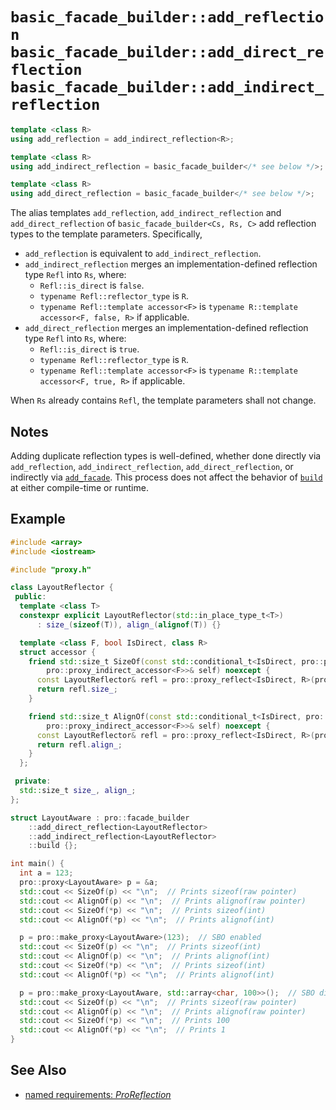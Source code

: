 # `basic_facade_builder::add_reflection`<br />`basic_facade_builder::add_direct_reflection`<br />`basic_facade_builder::add_indirect_reflection`

```cpp
template <class R>
using add_reflection = add_indirect_reflection<R>;

template <class R>
using add_indirect_reflection = basic_facade_builder</* see below */>;

template <class R>
using add_direct_reflection = basic_facade_builder</* see below */>;
```

The alias templates `add_reflection`, `add_indirect_reflection` and `add_direct_reflection` of `basic_facade_builder<Cs, Rs, C>` add reflection types to the template parameters. Specifically,

- `add_reflection` is equivalent to `add_indirect_reflection`.
- `add_indirect_reflection` merges an implementation-defined reflection type `Refl` into `Rs`, where:
  - `Refl::is_direct` is `false`.
  - `typename Refl::reflector_type` is `R`.
  - `typename Refl::template accessor<F>` is `typename R::template accessor<F, false, R>` if applicable.
- `add_direct_reflection` merges an implementation-defined reflection type `Refl` into `Rs`, where:
  - `Refl::is_direct` is `true`.
  - `typename Refl::reflector_type` is `R`.
  - `typename Refl::template accessor<F>` is `typename R::template accessor<F, true, R>` if applicable.

When `Rs` already contains `Refl`, the template parameters shall not change.

## Notes

Adding duplicate reflection types is well-defined, whether done directly via `add_reflection`, `add_indirect_reflection`, `add_direct_reflection`, or indirectly via [`add_facade`](add_facade.md). This process does not affect the behavior of [`build`](build.md) at either compile-time or runtime.

## Example

```cpp
#include <array>
#include <iostream>

#include "proxy.h"

class LayoutReflector {
 public:
  template <class T>
  constexpr explicit LayoutReflector(std::in_place_type_t<T>)
      : size_(sizeof(T)), align_(alignof(T)) {}

  template <class F, bool IsDirect, class R>
  struct accessor {
    friend std::size_t SizeOf(const std::conditional_t<IsDirect, pro::proxy<F>,
        pro::proxy_indirect_accessor<F>>& self) noexcept {
      const LayoutReflector& refl = pro::proxy_reflect<IsDirect, R>(pro::access_proxy<F>(self));
      return refl.size_;
    }

    friend std::size_t AlignOf(const std::conditional_t<IsDirect, pro::proxy<F>,
        pro::proxy_indirect_accessor<F>>& self) noexcept {
      const LayoutReflector& refl = pro::proxy_reflect<IsDirect, R>(pro::access_proxy<F>(self));
      return refl.align_;
    }
  };

 private:
  std::size_t size_, align_;
};

struct LayoutAware : pro::facade_builder
    ::add_direct_reflection<LayoutReflector>
    ::add_indirect_reflection<LayoutReflector>
    ::build {};

int main() {
  int a = 123;
  pro::proxy<LayoutAware> p = &a;
  std::cout << SizeOf(p) << "\n";  // Prints sizeof(raw pointer)
  std::cout << AlignOf(p) << "\n";  // Prints alignof(raw pointer)
  std::cout << SizeOf(*p) << "\n";  // Prints sizeof(int)
  std::cout << AlignOf(*p) << "\n";  // Prints alignof(int)

  p = pro::make_proxy<LayoutAware>(123);  // SBO enabled
  std::cout << SizeOf(p) << "\n";  // Prints sizeof(int)
  std::cout << AlignOf(p) << "\n";  // Prints alignof(int)
  std::cout << SizeOf(*p) << "\n";  // Prints sizeof(int)
  std::cout << AlignOf(*p) << "\n";  // Prints alignof(int)

  p = pro::make_proxy<LayoutAware, std::array<char, 100>>();  // SBO disabled
  std::cout << SizeOf(p) << "\n";  // Prints sizeof(raw pointer)
  std::cout << AlignOf(p) << "\n";  // Prints alignof(raw pointer)
  std::cout << SizeOf(*p) << "\n";  // Prints 100
  std::cout << AlignOf(*p) << "\n";  // Prints 1
}
```

## See Also

- [named requirements: *ProReflection*](../ProReflection.md)
